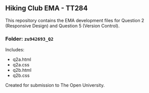 ## Hiking Club EMA - TT284

This repository contains the EMA development files for Question 2 (Responsive Design) and Question 5 (Version Control).

### Folder: `zu942693_Q2`
Includes:
- q2a.html
- q2a.css
- q2b.html
- q2b.css

Created for submission to The Open University.
